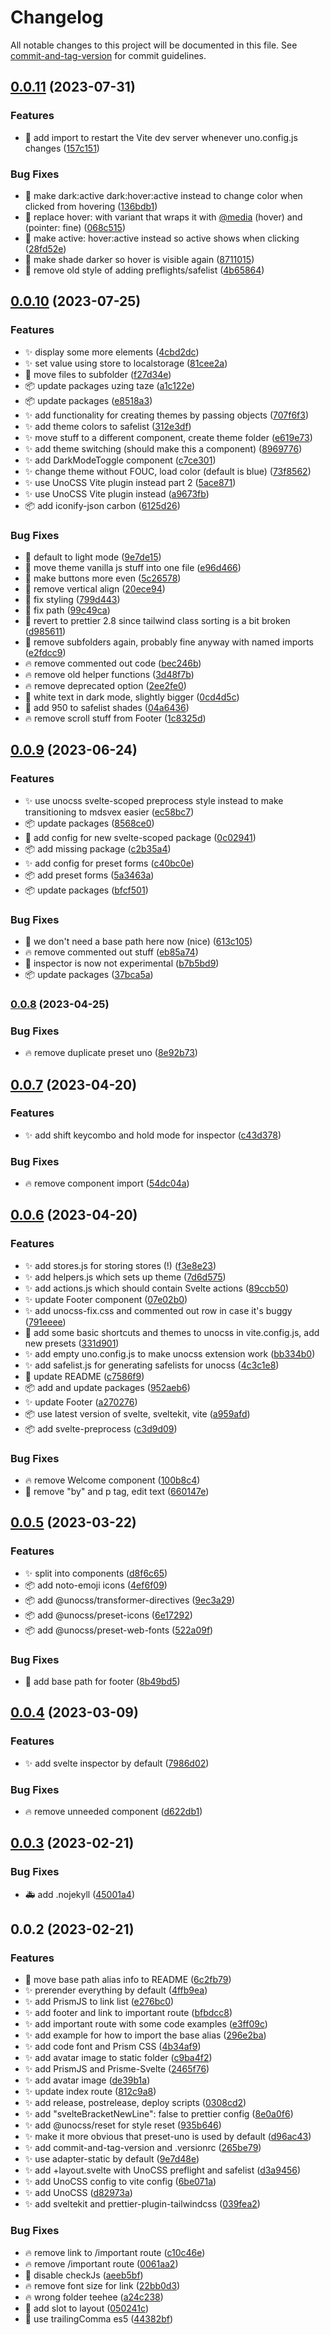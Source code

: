# Changelog

All notable changes to this project will be documented in this file. See [commit-and-tag-version](https://github.com/absolute-version/commit-and-tag-version) for commit guidelines.

## [0.0.11](https://github.com/henrikvilhelmberglund/sveltekit-unocss-template/compare/v0.0.10...v0.0.11) (2023-07-31)


### Features

* :beers: add import to restart the Vite dev server whenever uno.config.js changes ([157c151](https://github.com/henrikvilhelmberglund/sveltekit-unocss-template/commit/157c1517b93681b2cf7051b3315fbad2f07522f4))


### Bug Fixes

* :lipstick: make dark:active dark:hover:active instead to change color when clicked from hovering ([136bdb1](https://github.com/henrikvilhelmberglund/sveltekit-unocss-template/commit/136bdb183e3a8f36cc67c7dacda42f02beeb1db8))
* :lipstick: replace hover: with variant that wraps it with [@media](https://github.com/media) (hover) and (pointer: fine) ([068c515](https://github.com/henrikvilhelmberglund/sveltekit-unocss-template/commit/068c515fe38b5566023349c274375c2bf8729bf5))
* :lipstick: make active: hover:active instead so active shows when clicking ([28fd52e](https://github.com/henrikvilhelmberglund/sveltekit-unocss-template/commit/28fd52ee7919b6969c8fbcf03cf86724ad74b8b5))
* :lipstick: make shade darker so hover is visible again ([8711015](https://github.com/henrikvilhelmberglund/sveltekit-unocss-template/commit/87110158477adfe36c77dd37b38960f1110d1f97))
* :bug: remove old style of adding preflights/safelist ([4b65864](https://github.com/henrikvilhelmberglund/sveltekit-unocss-template/commit/4b65864e318b7c15feab7f08f66f301ff48efbf8))

## [0.0.10](https://github.com/henrikvilhelmberglund/sveltekit-unocss-template/compare/v0.0.9...v0.0.10) (2023-07-25)


### Features

* :sparkles: display some more elements ([4cbd2dc](https://github.com/henrikvilhelmberglund/sveltekit-unocss-template/commit/4cbd2dcfd1d0e14c977a1ab6e411c6b9682c9d9d))
* :sparkles: set value using store to localstorage ([81cee2a](https://github.com/henrikvilhelmberglund/sveltekit-unocss-template/commit/81cee2a5545d7c7af026e4490e8675dce39047b6))
* :art: move files to subfolder ([f27d34e](https://github.com/henrikvilhelmberglund/sveltekit-unocss-template/commit/f27d34e9b98569011428b65e59d3d4fffb890187))
* :package: update packages uzing taze ([a1c122e](https://github.com/henrikvilhelmberglund/sveltekit-unocss-template/commit/a1c122e6e5f14a7ee7bdf2598bc405eaf80970d8))
* :package: update packages ([e8518a3](https://github.com/henrikvilhelmberglund/sveltekit-unocss-template/commit/e8518a321eb3490bcf83779736f17d0d58ffc893))
* :sparkles: add functionality for creating themes by passing objects ([707f6f3](https://github.com/henrikvilhelmberglund/sveltekit-unocss-template/commit/707f6f3b07105cbbaedfd721ed6e8f7779719c58))
* :sparkles: add theme colors to safelist ([312e3df](https://github.com/henrikvilhelmberglund/sveltekit-unocss-template/commit/312e3df5d7971ac3c0b97cf0596bab6d9a77f07a))
* :sparkles: move stuff to a different component, create theme folder ([e619e73](https://github.com/henrikvilhelmberglund/sveltekit-unocss-template/commit/e619e73b90e5ce85fb037158cedaaca2050252e2))
* :sparkles: add theme switching (should make this a component) ([8969776](https://github.com/henrikvilhelmberglund/sveltekit-unocss-template/commit/89697769c53e7b337a62df6c35d181ac604a6054))
* :sparkles: add DarkModeToggle component ([c7ce301](https://github.com/henrikvilhelmberglund/sveltekit-unocss-template/commit/c7ce301bdd1b652eda836e4bb38c38fc3173d7cb))
* :sparkles: change theme without FOUC, load color (default is blue) ([73f8562](https://github.com/henrikvilhelmberglund/sveltekit-unocss-template/commit/73f8562ca4a80cef06a8b396f19783631118c1f1))
* :sparkles: use UnoCSS Vite plugin instead part 2 ([5ace871](https://github.com/henrikvilhelmberglund/sveltekit-unocss-template/commit/5ace871ec8044fc3254508376a05b96e39c033a8))
* :sparkles: use UnoCSS Vite plugin instead ([a9673fb](https://github.com/henrikvilhelmberglund/sveltekit-unocss-template/commit/a9673fbcdecd7502f996350b7ef81484885b6150))
* :package: add iconify-json carbon ([6125d26](https://github.com/henrikvilhelmberglund/sveltekit-unocss-template/commit/6125d2672bb9fa2a1eff0b81eaf2fcbe4f778e15))


### Bug Fixes

* :bug: default to light mode ([9e7de15](https://github.com/henrikvilhelmberglund/sveltekit-unocss-template/commit/9e7de15bb90fb6bb81f0bb9ee3516bc3653ab86e))
* :art: move theme vanilla js stuff into one file ([e96d466](https://github.com/henrikvilhelmberglund/sveltekit-unocss-template/commit/e96d466f004af083ff4df1aa0c2d999b988cb787))
* :lipstick: make buttons more even ([5c26578](https://github.com/henrikvilhelmberglund/sveltekit-unocss-template/commit/5c26578094255512fd05fd87265119f3d0167084))
* :lipstick: remove vertical align ([20ece94](https://github.com/henrikvilhelmberglund/sveltekit-unocss-template/commit/20ece943196e57b33a16cffcfd774e438e7031fa))
* :lipstick: fix styling ([799d443](https://github.com/henrikvilhelmberglund/sveltekit-unocss-template/commit/799d44388e4704a16e88d39fc65f00c95fa3557c))
* :art: fix path ([99c49ca](https://github.com/henrikvilhelmberglund/sveltekit-unocss-template/commit/99c49ca5694ec1fd46ca282beee582f65f2b69d3))
* :bug: revert to prettier 2.8 since tailwind class sorting is a bit broken ([d985611](https://github.com/henrikvilhelmberglund/sveltekit-unocss-template/commit/d985611f4c76dcb2ee278398fafdde0810e6947a))
* :art: remove subfolders again, probably fine anyway with named imports ([e2fdcc9](https://github.com/henrikvilhelmberglund/sveltekit-unocss-template/commit/e2fdcc90f69453302052eb049c34321614528b1c))
* :fire: remove commented out code ([bec246b](https://github.com/henrikvilhelmberglund/sveltekit-unocss-template/commit/bec246bda4eb7ea537c9dd2dd2af556fa4a70c7e))
* :fire: remove old helper functions ([3d48f7b](https://github.com/henrikvilhelmberglund/sveltekit-unocss-template/commit/3d48f7b37864cd1f0e9d3cafcba9b66540d4fdab))
* :fire: remove deprecated option ([2ee2fe0](https://github.com/henrikvilhelmberglund/sveltekit-unocss-template/commit/2ee2fe019b55042feb992bf16900cf37fbc7dd0b))
* :lipstick: white text in dark mode, slightly bigger ([0cd4d5c](https://github.com/henrikvilhelmberglund/sveltekit-unocss-template/commit/0cd4d5c8021c3df5023817579f03e6ad9d5d4aa5))
* :bug: add 950 to safelist shades ([04a6436](https://github.com/henrikvilhelmberglund/sveltekit-unocss-template/commit/04a6436bd4b5068c9c4993716aaa9f863dbd84ad))
* :fire: remove scroll stuff from Footer ([1c8325d](https://github.com/henrikvilhelmberglund/sveltekit-unocss-template/commit/1c8325dc3eaab4c777023b180a99c8c507e2ff22))

## [0.0.9](https://github.com/henrikvilhelmberglund/sveltekit-unocss-template/compare/v0.0.8...v0.0.9) (2023-06-24)


### Features

* :sparkles: use unocss svelte-scoped preprocess style instead to make transitioning to mdsvex easier ([ec58bc7](https://github.com/henrikvilhelmberglund/sveltekit-unocss-template/commit/ec58bc72993340b88d8e663b89452ad5def69b6d))
* :package: update packages ([8568ce0](https://github.com/henrikvilhelmberglund/sveltekit-unocss-template/commit/8568ce00c239324afaee22ab09e5b53ae5161e1d))
* :wrench: add config for new svelte-scoped package ([0c02941](https://github.com/henrikvilhelmberglund/sveltekit-unocss-template/commit/0c029414ebc82bd4cfe79bd48d1539dae0f43c68))
* :package: add missing package ([c2b35a4](https://github.com/henrikvilhelmberglund/sveltekit-unocss-template/commit/c2b35a47cf42ac900fee83e921f48e0844c52f30))
* :sparkles: add config for preset forms ([c40bc0e](https://github.com/henrikvilhelmberglund/sveltekit-unocss-template/commit/c40bc0e34f69fad6c132774b905fcf46881b3c33))
* :package: add preset forms ([5a3463a](https://github.com/henrikvilhelmberglund/sveltekit-unocss-template/commit/5a3463a4a182d7ea905108803e4290275b852d54))
* :package: update packages ([bfcf501](https://github.com/henrikvilhelmberglund/sveltekit-unocss-template/commit/bfcf501fa310cdeb533575c078a540ebcbc19e51))


### Bug Fixes

* :bug: we don't need a base path here now (nice) ([613c105](https://github.com/henrikvilhelmberglund/sveltekit-unocss-template/commit/613c1057d7ec0663821e774727c4a24916c71fe8))
* :fire: remove commented out stuff ([eb85a74](https://github.com/henrikvilhelmberglund/sveltekit-unocss-template/commit/eb85a7498d45d4435e43f7d9bcce54a349bd6f5a))
* :wrench: inspector is now not experimental ([b7b5bd9](https://github.com/henrikvilhelmberglund/sveltekit-unocss-template/commit/b7b5bd90b503015ab373d8d36ca806f558c20a99))
* :package: update packages ([37bca5a](https://github.com/henrikvilhelmberglund/sveltekit-unocss-template/commit/37bca5ad8dbf4850b8ccc9f3ed9f91ab77bb2c06))

### [0.0.8](https://github.com/henrikvilhelmberglund/sveltekit-unocss-template/compare/v0.0.7...v0.0.8) (2023-04-25)


### Bug Fixes

* :fire: remove duplicate preset uno ([8e92b73](https://github.com/henrikvilhelmberglund/sveltekit-unocss-template/commit/8e92b73d088ccd354588785e736985a9e290e480))

## [0.0.7](https://github.com/henrikvilhelmberglund/sveltekit-unocss-template/compare/v0.0.6...v0.0.7) (2023-04-20)


### Features

* :sparkles: add shift keycombo and hold mode for inspector ([c43d378](https://github.com/henrikvilhelmberglund/sveltekit-unocss-template/commit/c43d378f8d6a5989fb329ebde8ddd2e6d3cabe81))


### Bug Fixes

* :fire: remove component import ([54dc04a](https://github.com/henrikvilhelmberglund/sveltekit-unocss-template/commit/54dc04ad1d40be7ba33bd7b2af2c2906da5abf43))

## [0.0.6](https://github.com/henrikvilhelmberglund/sveltekit-unocss-template/compare/v0.0.5...v0.0.6) (2023-04-20)


### Features

* :sparkles: add stores.js for storing stores (!) ([f3e8e23](https://github.com/henrikvilhelmberglund/sveltekit-unocss-template/commit/f3e8e23b4d8324c79e0970406ba4448b6b316fbb))
* :sparkles: add helpers.js which sets up theme ([7d6d575](https://github.com/henrikvilhelmberglund/sveltekit-unocss-template/commit/7d6d575a0c02ae5ec46a1ffe36976cf49d8616a6))
* :sparkles: add actions.js which should contain Svelte actions ([89ccb50](https://github.com/henrikvilhelmberglund/sveltekit-unocss-template/commit/89ccb50cdcf981d340367145aa0c5f281a60059e))
* :sparkles: update Footer component ([07e02b0](https://github.com/henrikvilhelmberglund/sveltekit-unocss-template/commit/07e02b0b75729fd5f19c7dc8e93c8379309d59a0))
* :sparkles: add unocss-fix.css and commented out row in case it's buggy ([791eeee](https://github.com/henrikvilhelmberglund/sveltekit-unocss-template/commit/791eeee31ba03dbe6a8835028650f516cb65897e))
* :wrench: add some basic shortcuts and themes to unocss in vite.config.js, add new presets ([331d901](https://github.com/henrikvilhelmberglund/sveltekit-unocss-template/commit/331d9014e9e0b4d2d17b245a36fc46690a651e94))
* :sparkles: add empty uno.config.js to make unocss extension work ([bb334b0](https://github.com/henrikvilhelmberglund/sveltekit-unocss-template/commit/bb334b04886bfb2e9ebdc8754bc65ed83d4bf8b8))
* :sparkles: add safelist.js for generating safelists for unocss ([4c3c1e8](https://github.com/henrikvilhelmberglund/sveltekit-unocss-template/commit/4c3c1e893cc962653bccaf4df3dde6491f01f518))
* :memo: update README ([c7586f9](https://github.com/henrikvilhelmberglund/sveltekit-unocss-template/commit/c7586f9ef1b1ae734f5b99fbb6d4a592032147da))
* :package: add and update packages ([952aeb6](https://github.com/henrikvilhelmberglund/sveltekit-unocss-template/commit/952aeb635876c854b8db85341b474c9fe0756b5d))
* :sparkles: update Footer ([a270276](https://github.com/henrikvilhelmberglund/sveltekit-unocss-template/commit/a270276e684efddbfca0e9cf024adc23c23f590e))
* :package: use latest version of svelte, sveltekit, vite ([a959afd](https://github.com/henrikvilhelmberglund/sveltekit-unocss-template/commit/a959afdb46595ab5243c3ee3aaea5e8fd90ba993))
* :package: add svelte-preprocess ([c3d9d09](https://github.com/henrikvilhelmberglund/sveltekit-unocss-template/commit/c3d9d09fc858ce7e4153a5ce88ab5fadec5560b6))


### Bug Fixes

* :fire: remove Welcome component ([100b8c4](https://github.com/henrikvilhelmberglund/sveltekit-unocss-template/commit/100b8c4fe6d36666cdea054259412a76358eb651))
* :bug: remove "by" and p tag, edit text ([660147e](https://github.com/henrikvilhelmberglund/sveltekit-unocss-template/commit/660147e9589bb99b16f8af9f6fb85fad00e3d71c))

## [0.0.5](https://github.com/henrikvilhelmberglund/sveltekit-unocss-template/compare/v0.0.4...v0.0.5) (2023-03-22)


### Features

* :sparkles: split into components ([d8f6c65](https://github.com/henrikvilhelmberglund/sveltekit-unocss-template/commit/d8f6c659d626a9b223a6cc64e07e08e639331a47))
* :package: add noto-emoji icons ([4ef6f09](https://github.com/henrikvilhelmberglund/sveltekit-unocss-template/commit/4ef6f09483d51b08a0fec41a1380fac942361d61))
* :package: add @unocss/transformer-directives ([9ec3a29](https://github.com/henrikvilhelmberglund/sveltekit-unocss-template/commit/9ec3a29aea80fbabbb7ea87170c1462f1913fc26))
* :package: add @unocss/preset-icons ([6e17292](https://github.com/henrikvilhelmberglund/sveltekit-unocss-template/commit/6e1729204314f31031400eb0173a3d3c817d6f86))
* :package: add @unocss/preset-web-fonts ([522a09f](https://github.com/henrikvilhelmberglund/sveltekit-unocss-template/commit/522a09f9fd8d97a642caa9382a30b9f9d89aa571))


### Bug Fixes

* :bug: add base path for footer ([8b49bd5](https://github.com/henrikvilhelmberglund/sveltekit-unocss-template/commit/8b49bd5279e8a2048f1caee93541fe6ad8516cac))

## [0.0.4](https://github.com/henrikvilhelmberglund/sveltekit-unocss-template/compare/v0.0.3...v0.0.4) (2023-03-09)


### Features

* :sparkles: add svelte inspector by default ([7986d02](https://github.com/henrikvilhelmberglund/sveltekit-unocss-template/commit/7986d026f4f3afe055f3a259edea28f8abfbf03a))


### Bug Fixes

* :fire: remove unneeded component ([d622db1](https://github.com/henrikvilhelmberglund/sveltekit-unocss-template/commit/d622db1ac00d44b996cc2c2423df55d86bf113fe))

## [0.0.3](https://github.com/henrikvilhelmberglund/sveltekit-unocss-template/compare/v0.0.2...v0.0.3) (2023-02-21)


### Bug Fixes

* :ambulance: add .nojekyll ([45001a4](https://github.com/henrikvilhelmberglund/sveltekit-unocss-template/commit/45001a41a5c934e8c8b824c830bc1de7ae7e8dad))

## 0.0.2 (2023-02-21)


### Features

* :art: move base path alias info to README ([6c2fb79](https://github.com/henrikvilhelmberglund/sveltekit-unocss-template/commit/6c2fb79bab49a47f5eb648675a164a64b4f579d1))
* :sparkles: prerender everything by default ([4ffb9ea](https://github.com/henrikvilhelmberglund/sveltekit-unocss-template/commit/4ffb9eaeeecac8a024d44f0842ef1c1cb75f8a3c))
* :sparkles: add PrismJS to link list ([e276bc0](https://github.com/henrikvilhelmberglund/sveltekit-unocss-template/commit/e276bc0f2c2eac7dfa5feaad03ca87b907e7bad6))
* :sparkles: add footer and link to important route ([bfbdcc8](https://github.com/henrikvilhelmberglund/sveltekit-unocss-template/commit/bfbdcc8db4a4ede68d3c4809b15a52c1ec2fb0f6))
* :sparkles: add important route with some code examples ([e3ff09c](https://github.com/henrikvilhelmberglund/sveltekit-unocss-template/commit/e3ff09c5c54e973e143f0d6acbfe65abd72f0fe0))
* :sparkles: add example for how to import the base alias ([296e2ba](https://github.com/henrikvilhelmberglund/sveltekit-unocss-template/commit/296e2ba4f8d6d1ff22d2f201c433dc0e0072fe3d))
* :sparkles: add code font and Prism CSS ([4b34af9](https://github.com/henrikvilhelmberglund/sveltekit-unocss-template/commit/4b34af9d55cb1cbd9c4a85eb46cd02c05bdc6ac8))
* :sparkles: add avatar image to static folder ([c9ba4f2](https://github.com/henrikvilhelmberglund/sveltekit-unocss-template/commit/c9ba4f2d738b55284423b5239ef99d7e79656e56))
* :sparkles: add PrismJS and Prisme-Svelte ([2465f76](https://github.com/henrikvilhelmberglund/sveltekit-unocss-template/commit/2465f76707763010510f6a5ee0017e395bcaa121))
* :sparkles: add avatar image ([de39b1a](https://github.com/henrikvilhelmberglund/sveltekit-unocss-template/commit/de39b1a9733d3cda81ea3df317cdf8f9fc58dc6f))
* :sparkles: update index route ([812c9a8](https://github.com/henrikvilhelmberglund/sveltekit-unocss-template/commit/812c9a8d9d50c014ae7c090956745a39943f1224))
* :sparkles: add release, postrelease, deploy scripts ([0308cd2](https://github.com/henrikvilhelmberglund/sveltekit-unocss-template/commit/0308cd26c4940410ddd4097000520df8959f1f0a))
* :sparkles: add "svelteBracketNewLine": false to prettier config ([8e0a0f6](https://github.com/henrikvilhelmberglund/sveltekit-unocss-template/commit/8e0a0f6882c597195e44deaa512eab6b3ffd0ff4))
* :sparkles: add @unocss/reset for style reset ([935b646](https://github.com/henrikvilhelmberglund/sveltekit-unocss-template/commit/935b6464524f69a139c10be601349070c4e83e54))
* :sparkles: make it more obvious that preset-uno is used by default ([d96ac43](https://github.com/henrikvilhelmberglund/sveltekit-unocss-template/commit/d96ac434f0d729c37aacdfaf8fe584dc607304cd))
* :sparkles: add commit-and-tag-version and .versionrc ([265be79](https://github.com/henrikvilhelmberglund/sveltekit-unocss-template/commit/265be79b95b0048066ca198f4d292e83eab64139))
* :sparkles: use adapter-static by default ([9e7d48e](https://github.com/henrikvilhelmberglund/sveltekit-unocss-template/commit/9e7d48e6a1458d153e5bed6d8a2839e303f2eb60))
* :sparkles: add +layout.svelte with UnoCSS preflight and safelist ([d3a9456](https://github.com/henrikvilhelmberglund/sveltekit-unocss-template/commit/d3a945662dbdf268309f5a2b196c7d62fa9e24f7))
* :sparkles: add UnoCSS config to vite config ([6be071a](https://github.com/henrikvilhelmberglund/sveltekit-unocss-template/commit/6be071ac50018fa3364e53db018b1425e47d55cc))
* :sparkles: add UnoCSS ([d82973a](https://github.com/henrikvilhelmberglund/sveltekit-unocss-template/commit/d82973a85e4dd658dae4849080539b6a9e10d86d))
* :sparkles: add sveltekit and prettier-plugin-tailwindcss ([039fea2](https://github.com/henrikvilhelmberglund/sveltekit-unocss-template/commit/039fea2e8628dfa0a12cb81fecc9eea56ce5b9f9))


### Bug Fixes

* :fire: remove link to /important route ([c10c46e](https://github.com/henrikvilhelmberglund/sveltekit-unocss-template/commit/c10c46e78b0c8eedd1943f93cc6bd0db6de9142d))
* :fire: remove /important route ([0061aa2](https://github.com/henrikvilhelmberglund/sveltekit-unocss-template/commit/0061aa2b7182679bb9c818a1195cfee66ed73950))
* :bug: disable checkJs ([aeeb5bf](https://github.com/henrikvilhelmberglund/sveltekit-unocss-template/commit/aeeb5bf5332d4a598c9ae0597e3930c3c7118ec8))
* :fire: remove font size for link ([22bb0d3](https://github.com/henrikvilhelmberglund/sveltekit-unocss-template/commit/22bb0d36559820083a0cc163ca64ae8be70e06e0))
* :fire: wrong folder teehee ([a24c238](https://github.com/henrikvilhelmberglund/sveltekit-unocss-template/commit/a24c2382d92eeffd69c804e16478593e08d4ef2d))
* :bug: add slot to layout ([050241c](https://github.com/henrikvilhelmberglund/sveltekit-unocss-template/commit/050241cfb65e2a6b4d02fad71aa0c88fdbdb0552))
* :lipstick: use trailingComma es5 ([44382bf](https://github.com/henrikvilhelmberglund/sveltekit-unocss-template/commit/44382bf77b3f2aac8e2640cf86ab76095aa05962))
